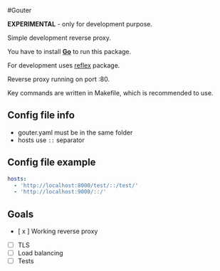 #Gouter

**EXPERIMENTAL** - only for development purpose.

Simple development reverse proxy.

You have to install [**Go**](https://go.dev/dl/) to run this package.

For development uses [reflex](https://github.com/cespare/reflex) package.

Reverse proxy running on port :80.

Key commands are written in Makefile, which is recommended to use.

## Config file info
- gouter.yaml must be in the same folder
- hosts use `::` separator

## Config file example
```yaml
hosts:
  - 'http://localhost:8000/test/::/test/'
  - 'http://localhost:9000/::/'
```

## Goals
- [ x ] Working reverse proxy
- [  ] TLS
- [  ] Load balancing
- [  ] Tests